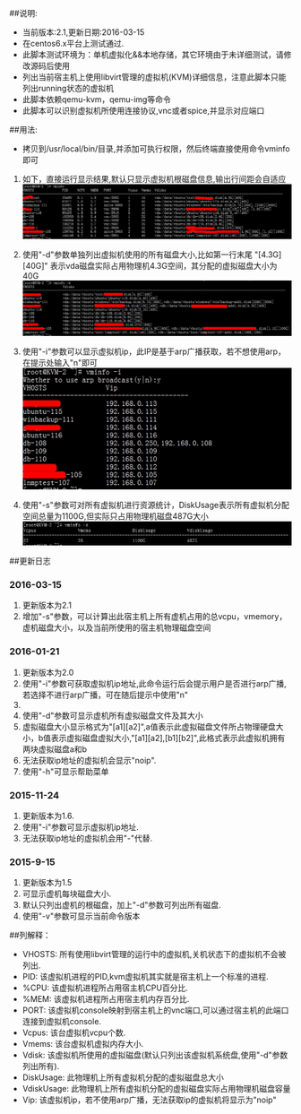 ##说明:
- 当前版本:2.1,更新日期:2016-03-15
- 在centos6.x平台上测试通过.
- 此脚本测试环境为：单机虚拟化&&本地存储，其它环境由于未详细测试，请修改源码后使用
- 列出当前宿主机上使用libvirt管理的虚拟机(KVM)详细信息，注意此脚本只能列出running状态的虚拟机
- 此脚本依赖qemu-kvm，qemu-img等命令
- 此脚本可以识别虚拟机所使用连接协议,vnc或者spice,并显示对应端口

##用法:
- 拷贝到/usr/local/bin/目录,并添加可执行权限，然后终端直接使用命令vminfo即可
1. 如下，直接运行显示结果,默认只显示虚拟机根磁盘信息,输出行间距会自适应
![image](https://raw.githubusercontent.com/opengers/pic/master/vminfo/1.jpg)

2. 使用"-d"参数单独列出虚拟机使用的所有磁盘大小,比如第一行末尾 "[4.3G][40G]" 表示vda磁盘实际占用物理机4.3G空间，其分配的虚拟磁盘大小为40G
![image](https://raw.githubusercontent.com/opengers/pic/master/vminfo/2.jpg)

3. 使用"-i"参数可以显示虚拟机ip，此IP是基于arp广播获取，若不想使用arp，在提示处输入"n"即可
![image](https://raw.githubusercontent.com/opengers/pic/master/vminfo/3.jpg)

4. 使用"-s"参数可对所有虚拟机进行资源统计，DiskUsage表示所有虚拟机分配空间总量为1100G,但实际只占用物理机磁盘487G大小
![image](https://raw.githubusercontent.com/opengers/pic/master/vminfo/4.jpg)

##更新日志
### 2016-03-15
1. 更新版本为2.1
2. 增加"-s"参数，可以计算出此宿主机上所有虚机占用的总vcpu，vmemory，虚机磁盘大小，以及当前所使用的宿主机物理磁盘空间

### 2016-01-21
1. 更新版本为2.0
2. 使用"-i"参数可获取虚拟机ip地址,此命令运行后会提示用户是否进行arp广播,若选择不进行arp广播，可在随后提示中使用"n" 
3. [注意]:此方法首先利用arp广播更新系统arp表,再由虚机mac地址匹配出其ip地址，未更新arp表可能无法获取某些虚机ip地址
4. 使用"-d"参数可显示虚机所有虚拟磁盘文件及其大小
5. 虚拟磁盘大小显示格式为"[a1][a2]",a值表示此虚拟磁盘文件所占物理硬盘大小，b值表示虚拟磁盘虚拟大小,"[a1][a2],[b1][b2]",此格式表示此虚拟机拥有两块虚拟磁盘a和b
6. 无法获取ip地址的虚拟机会显示"noip".
7. 使用"-h"可显示帮助菜单

### 2015-11-24
1. 更新版本为1.6.
2. 使用"-i"参数可显示虚拟机ip地址.
3. 无法获取ip地址的虚拟机会用"-"代替.

### 2015-9-15
1. 更新版本为1.5
2. 可显示虚机每块磁盘大小.
3. 默认只列出虚机的根磁盘，加上"-d"参数可列出所有磁盘.
4. 使用"-v"参数可显示当前命令版本

##列解释：
- VHOSTS: 所有使用libvirt管理的运行中的虚拟机,关机状态下的虚拟机不会被列出.
- PID: 该虚拟机进程的PID,kvm虚拟机其实就是宿主机上一个标准的进程.
- %CPU: 该虚拟机进程所占用宿主机CPU百分比.
- %MEM: 该虚拟机进程所占用宿主机内存百分比.
- PORT: 该虚拟机console映射到宿主机上的vnc端口,可以通过宿主机的此端口连接到虚拟机console.
- Vcpus: 该台虚拟机vcpu个数.
- Vmems: 该台虚拟机虚拟内存大小.
- Vdisk: 该虚拟机所使用的虚拟磁盘(默认只列出该虚拟机系统盘,使用"-d"参数列出所有).
- DiskUsage: 此物理机上所有虚拟机分配的虚拟磁盘总大小
- VdiskUsage: 此物理机上所有虚拟机分配的虚拟磁盘实际占用物理机磁盘容量
- Vip: 该虚拟机ip，若不使用arp广播，无法获取ip的虚拟机将显示为"noip"
